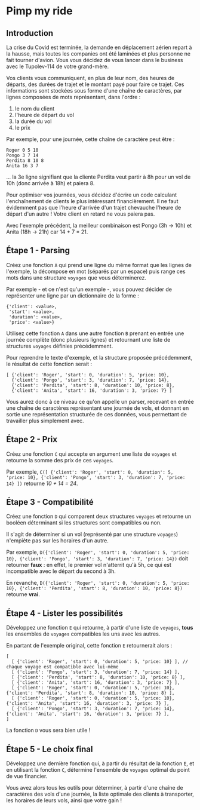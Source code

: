 # Pimp my ride

## Introduction

La crise du Covid est terminée, la demande en déplacement aérien repart à la hausse, mais toutes les companies ont été laminées et plus personne ne fait tourner d'avion.
Vous vous décidez de vous lancer dans le business avec le Tupolev-114 de votre grand-mère.

Vos clients vous communiquent, en plus de leur nom, des heures de départs, des durées de trajet et le montant payé pour faire ce trajet.
Ces informations sont stockées sous forme d'une chaîne de caractères, par lignes composées de mots représentant, dans l'ordre :

1. le nom du client
2. l'heure de départ du vol
3. la durée du vol
4. le prix

Par exemple, pour une journée, cette chaîne de caractère peut être :

```
Roger 0 5 10
Pongo 3 7 14
Perdita 8 10 8
Anita 16 3 7
```

... la 3e ligne signifiant que la cliente Perdita veut partir à 8h pour un vol de 10h (donc arrivée à 18h) et paiera 8.

Pour optimiser vos journées, vous décidez d'écrire un code calculant l'enchaînement de clients le plus intéressant financièrement.
Il ne faut évidemment pas que l'heure d'arrivée d'un trajet chevauche l'heure de départ d'un autre ! Votre client en retard ne vous paiera pas.

Avec l'exemple précédent, la meilleur combinaison est Pongo (3h -> 10h) et Anita (18h -> 21h) car 14 + 7 = 21.

## Étape 1 - Parsing

Créez une fonction `A` qui prend une ligne du même format que les lignes de l'exemple, la décompose en mot (séparés par un espace) puis range ces mots dans une structure `voyages` que vous déterminerez.

Par exemple - et ce n'est qu'un exemple -, vous pouvez décider de représenter une ligne par un dictionnaire de la forme :
```
{'client': <value>,
 'start': <value>,
 'duration': <value>,
 'price': <value>}
```

Utilisez cette fonction `A` dans une autre fonction `B` prenant en entrée une journée complète (donc plusieurs lignes) et retournant une liste de structures `voyages` définies précédemment.

Pour reprendre le texte d'exemple, et la structure proposée précédemment, le résultat de cette fonction serait :

```
[ {'client': 'Roger', 'start': 0, 'duration': 5, 'price: 10},
  {'client': 'Pongo', 'start': 3, 'duration': 7, 'price: 14},
  {'client': 'Perdita', 'start': 8, 'duration': 10, 'price: 8},
  {'client': 'Anita', 'start': 16, 'duration': 3, 'price: 7} ]
```

Vous aurez donc à ce niveau ce qu'on appelle un parser, recevant en entrée une chaîne de caractères représentant une journée de vols, et donnant en sortie une représentation structurée de ces données, vous permettant de travailler plus simplement avec.

## Étape 2 - Prix

Créez une fonction `C` qui accepte en argument une liste de `voyages` et retourne la somme des prix de ces `voyages`.

Par exemple, `C([ {'client': 'Roger', 'start': 0, 'duration': 5, 'price: 10}, {'client': 'Pongo', 'start': 3, 'duration': 7, 'price: 14} ])` retourne *10 + 14 = 24*.

## Étape 3 - Compatibilité

Créez une fonction `D` qui comparent deux structures `voyages` et retourne un booléen déterminant si les structures sont compatibles ou non.

Il s'agit de déterminer si un vol (représenté par une structure `voyages`) n'empiète pas sur les horaires d'un autre.

Par exemple, `D({'client': 'Roger', 'start': 0, 'duration': 5, 'price: 10}, {'client': 'Pongo', 'start': 3, 'duration': 7, 'price: 14})` doit retourner **faux** : en effet, le premier vol n'atterrit qu'à 5h, ce qui est incompatible avec le départ du second à 3h.

En revanche, `D({'client': 'Roger', 'start': 0, 'duration': 5, 'price: 10}, {'client': 'Perdita', 'start': 8, 'duration': 10, 'price: 8})` retourne **vrai**.

## Étape 4 - Lister les possibilités

Développez une fonction `E` qui retourne, à partir d'une liste de `voyages`, **tous** les ensembles de `voyages` compatibles les uns avec les autres.

En partant de l'exemple original, cette fonction `E` retournerait alors :

```
[
  [ {'client': 'Roger', 'start': 0, 'duration': 5, 'price: 10} ], // chaque voyage est compatible avec lui-même
  [ {'client': 'Pongo', 'start': 3, 'duration': 7, 'price: 14} ],
  [ {'client': 'Perdita', 'start': 8, 'duration': 10, 'price: 8} ],
  [ {'client': 'Anita', 'start': 16, 'duration': 3, 'price: 7} ],
  [ {'client': 'Roger', 'start': 0, 'duration': 5, 'price: 10}, {'client': 'Perdita', 'start': 8, 'duration': 10, 'price: 8} ],
  [ {'client': 'Roger', 'start': 0, 'duration': 5, 'price: 10}, {'client': 'Anita', 'start': 16, 'duration': 3, 'price: 7} ],
  [ {'client': 'Pongo', 'start': 3, 'duration': 7, 'price: 14}, {'client': 'Anita', 'start': 16, 'duration': 3, 'price: 7} ],
]
```

La fonction `D` vous sera bien utile !

## Étape 5 - Le choix final

Développez une dernière fonction qui, à partir du résultat de la fonction `E`, et en utilisant la fonction `C`, détermine l'ensemble de `voyages` optimal du point de vue financier.

Vous avez alors tous les outils pour déterminer, à partir d'une chaîne de caractères des vols d'une journée, la liste optimale des clients à transporter, les horaires de leurs vols, ainsi que votre gain !